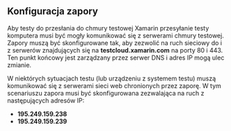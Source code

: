 ## <a name="firewall-configuration"></a>Konfiguracja zapory

Aby testy do przesłania do chmury testowej Xamarin przesyłanie testy komputera musi być mogły komunikować się z serwerami chmury testowej. Zapory muszą być skonfigurowane tak, aby zezwolić na ruch sieciowy do i z serwerów znajdujących się na **testcloud.xamarin.com** na porty 80 i 443. Ten punkt końcowy jest zarządzany przez serwer DNS i adres IP mogą ulec zmianie. 

W niektórych sytuacjach testu (lub urządzeniu z systemem testu) muszą komunikować się z serwerami sieci web chronionych przez zaporę. W tym scenariuszu zapora musi być skonfigurowana zezwalająca na ruch z następujących adresów IP:

* **195.249.159.238**
* **195.249.159.239**
